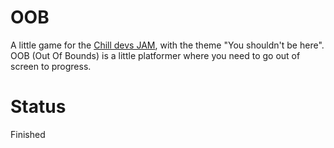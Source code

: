 # OOB

A little game for the [Chill devs JAM](https://itch.io/jam/chill-devs-chill-jam-6), with the theme "You shouldn't be here".
OOB (Out Of Bounds) is a little platformer where you need to go out of screen to progress.

# Status

Finished
